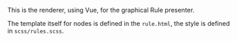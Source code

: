 This is the renderer, using Vue, for the graphical Rule presenter.

The template itself for nodes is defined in the `rule.html`,
the style is defined in `scss/rules.scss`.